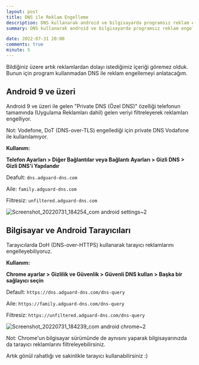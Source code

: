 ```yaml
---
layout: post
title: DNS ile Reklam Engelleme
description: DNS kullanarak android ve bilgisayarda programsız reklam engelleme
summary: DNS kullanarak android ve bilgisayarda programsız reklam engelleme

date: 2022-07-31 20:00
comments: true
minute: 5
---
```


Bildiğiniz üzere artık reklamlardan dolayı istediğimiz içeriği göremez olduk. Bunun için program kullanmadan DNS ile reklam engellemeyi anlatacağım. 

## Android 9 ve üzeri

Android 9 ve üzeri ile gelen "Private DNS (Özel DNS)" özelliği telefonun tamamında (Uygulama Reklamları dahil) gelen veriyi filtreleyerek reklamları engelliyor.

Not: Vodefone, DoT (DNS-over-TLS) engellediği için private DNS Vodafone ile kullanılamıyor.

**Kullanım:**

**Telefon Ayarları > Diğer Bağlantılar veya Bağlantı Ayarları > Gizli DNS > Gizli DNS'i Yapılandır**

Deafult: `dns.adguard-dns.com`

Aile: `family.adguard-dns.com`

Filtresiz: `unfiltered.adguard-dns.com`

![Screenshot_20220731_184254_com android settings~2](https://user-images.githubusercontent.com/49123562/182036048-922bb27c-d6e9-45ed-860c-df8e058d43b3.jpg)

## Bilgisayar ve Android Tarayıcıları

Tarayıcılarda DoH (DNS-over-HTTPS) kullanarak tarayıcı reklamlarını engelleyebiliyoruz. 

**Kullanım:**

**Chrome ayarlar > Gizlilik ve Güvenlik > Güvenli DNS kullan > Başka bir sağlayıcı seçin**

Default: `https://dns.adguard-dns.com/dns-query`

Aile: `https://family.adguard-dns.com/dns-query`

Filtresiz: `https://unfiltered.adguard-dns.com/dns-query`

![Screenshot_20220731_184239_com android chrome~2](https://user-images.githubusercontent.com/49123562/182036046-d3ea7b6a-f742-46b5-8ac4-b80b68d14fc9.jpg)

Not: Chrome'un bilgisayar sürümünde de aynısını yaparak bilgisayarınızda da tarayıcı reklamlarını filtreleyebilirsiniz.

Artık gönül rahatlığı ve sakinlikle tarayıcı kullanabilirsiniz :)
